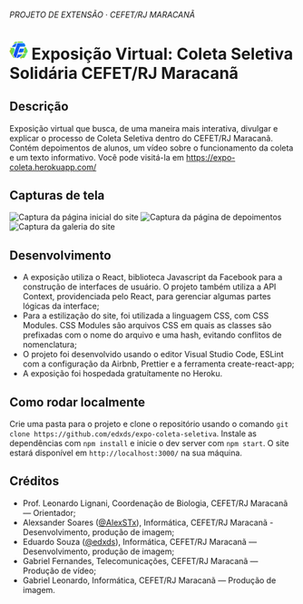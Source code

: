 ###### PROJETO DE EXTENSÃO · CEFET/RJ MARACANÃ

# <img src="https://raw.githubusercontent.com/edxds/expo-coleta-seletiva/master/public/favicon.png" width="32" height="32" /> Exposição Virtual: Coleta Seletiva Solidária CEFET/RJ Maracanã

## Descrição

Exposição virtual que busca, de uma maneira mais interativa, divulgar e explicar o processo de Coleta Seletiva dentro do CEFET/RJ Maracanã. Contém depoimentos de alunos, um vídeo sobre o funcionamento da coleta e um texto informativo. Você pode visitá-la em https://expo-coleta.herokuapp.com/

## Capturas de tela

![Captura da página inicial do site](https://i.imgur.com/CR2OBlD.png)
![Captura da página de depoimentos](https://i.imgur.com/xmVzKxR.png)
![Captura da galeria do site](https://i.imgur.com/hwnistm.png)

## Desenvolvimento

- A exposição utiliza o React, biblioteca Javascript da Facebook para a construção de interfaces de usuário. O projeto também utiliza a API Context, providenciada pelo React, para gerenciar algumas partes lógicas da interface;
- Para a estilização do site, foi utilizada a linguagem CSS, com CSS Modules. CSS Modules são arquivos CSS em quais as classes são prefixadas com o nome do arquivo e uma hash, evitando conflitos de nomenclatura;
- O projeto foi desenvolvido usando o editor Visual Studio Code, ESLint com a configuração da Airbnb, Prettier e a ferramenta create-react-app;
- A exposição foi hospedada gratuítamente no Heroku.

## Como rodar localmente

Crie uma pasta para o projeto e clone o repositório usando o comando `git clone https://github.com/edxds/expo-coleta-seletiva`. Instale as dependências com `npm install` e inicie o dev server com `npm start`. O site estará disponível em `http://localhost:3000/` na sua máquina.

## Créditos

- Prof. Leonardo Lignani, Coordenação de Biologia, CEFET/RJ Maracanã — Orientador;
- Alexsander Soares ([@AlexSTx](https://github.com/AlexSTx)), Informática, CEFET/RJ Maracanã - Desenvolvimento, produção de imagem;
- Eduardo Souza ([@edxds](https://github.com/edxds)), Informática, CEFET/RJ Maracanã — Desenvolvimento, produção de imagem;
- Gabriel Fernandes, Telecomunicações, CEFET/RJ Maracanã — Produção de vídeo;
- Gabriel Leonardo, Informática, CEFET/RJ Maracanã — Produção de imagem.
